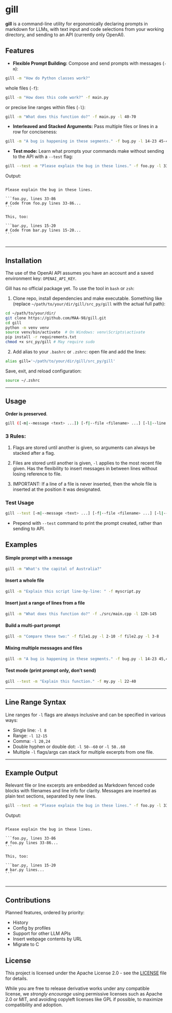 # gill

**gill** is a command-line utility for ergonomically declaring prompts in markdown for LLMs, with text input and code selections from your working directory, and sending to an API (currently only OpenAI).

## Features

- **Flexible Prompt Building:** Compose and send prompts with messages (`-m`):

```bash
gill -m "How do Python classes work?"
```

 whole files (`-f`): 
 
```bash
gill -m "How does this code work?" -f main.py
```

 or precise line ranges within files (`-l`):

```bash
gill -m "What does this function do?" -f main.py -l 40-70
```

- **Interleaved and Stacked Arguments:** Pass multiple files or lines in a row for conciseness:

```bash
gill -m "A bug is happening in these segments." -f bug.py -l 14-23 45-46 -m "Here's the log:" -f error.log -l 1-8
```

- **Test mode:** Learn what prompts your commands make without sending to the API with a `--test` flag:

```bash
gill --test -m "Please explain the bug in these lines." -f foo.py -l 33-86 -m "This, too:" -f bar.py -l 15-20
```
Output:
<pre>
<code>
Please explain the bug in these lines.

```foo.py, lines 33-86
# Code from foo.py lines 33-86...
```

This, too:

```bar.py, lines 15-20
# Code from bar.py lines 15-20...
```
</code>
</pre>

---

## Installation

The use of the OpenAI API assumes you have an account and a saved environment key: ```OPENAI_API_KEY```.

Gill has no official package yet. To use the tool in ```bash``` or ```zsh```:

1. Clone repo, install dependencies and make executable. Something like (replace ```~/path/to/your/dir/gill/src_py/gill``` with the actual full path):

```bash
cd ~/path/to/your/dir/
git clone https://github.com/MAA-98/gill.git
cd gill
python -m venv venv
source venv/bin/activate  # On Windows: venv\Scripts\activate
pip install -r requirements.txt
chmod +x src_py/gill # May require sudo
```

2. Add alias to your ```.bashrc``` or ```.zshrc```: open file and add the lines:

```bash
alias gill='~/path/to/your/dir/gill/src_py/gill'
```

Save, exit, and reload configuration:

```bash
source ~/.zshrc
```

---

## Usage

**Order is preserved**.

```bash
gill ([-m|--message <text> ...]) [-f|--file <filename> ...] [-l|--line <range> ...] ...
```

### 3 Rules:

1. Flags are stored until another is given, so arguments can always be stacked after a flag.

2. Files are stored until another is given, `-l` applies to the most recent file given. Has the flexibility to insert messages in between lines without losing reference to file.

3. IMPORTANT: If a line of a file is never inserted, then the whole file is inserted at the position it was designated.

### Test Usage

```bash
gill --test [-m|--message <text> ...] [-f|--file <filename> ...] [-l|--line <range> ...] ...
```

- Prepend with ```--test``` command to print the prompt created, rather than sending to API.

## Examples

#### Simple prompt with a message

```bash
gill -m "What's the capital of Australia?"
```

#### Insert a whole file

```bash
gill -m "Explain this script line-by-line: " -f myscript.py
```

#### Insert just a range of lines from a file

```bash
gill -m "What does this function do?" -f ./src/main.cpp -l 120-145
```

#### Build a multi-part prompt

```bash
gill -m "Compare these two:" -f file1.py -l 2-10 -f file2.py -l 3-8
```

#### Mixing multiple messages and files

```bash
gill -m "A bug is happening in these segments." -f bug.py -l 14-23 45,46 -m "Here's the log:" -f error.log -l 2
```

#### Test mode (print prompt only, don’t send)

```bash
gill --test -m "Explain this function." -f my.py -l 22-40
```

---

## Line Range Syntax

Line ranges for `-l` flags are always inclusive and can be specified in various ways:

- Single line: `-l 8`
- Range: `-l 12-15`
- Comma: `-l 20,24`
- Double hyphen or double dot: `-l 50--60` or `-l 50..60`
- Multiple `-l` flags/args can stack for multiple excerpts from one file.

---

## Example Output

Relevant file or line excerpts are embedded as Markdown fenced code blocks with filenames and line info for clarity. Messages are inserted as plain text sections, separated by new lines.

```bash
gill --test -m "Please explain the bug in these lines." -f foo.py -l 33-86 -m "This, too:" -f bar.py -l 15-20
```
Output:
<pre>
<code>
Please explain the bug in these lines.

```foo.py, lines 33-86
# foo.py lines 33-86...
```

This, too:

```bar.py, lines 15-20
# bar.py lines...
```
</code>
</pre>

---

## Contributions

Planned features, ordered by priority:
- History
- Config by profiles
- Support for other LLM APIs
- Insert webpage contents by URL
- Migrate to C

## License

This project is licensed under the Apache License 2.0 - see the [LICENSE](LICENSE) file for details.

While you are free to release derivative works under any compatible license, we *strongly encourage* using permissive licenses such as Apache 2.0 or MIT, and avoiding copyleft licenses like GPL if possible, to maximize compatibility and adoption.
